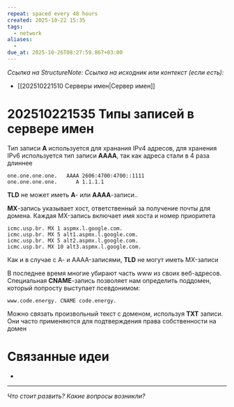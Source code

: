 ```yaml
---
repeat: spaced every 48 hours
created: 2025-10-22 15:35
tags:
  - network
aliases:
  -
due_at: 2025-10-26T08:27:59.867+03:00
---
```

*Ссылка на StructureNote:*
*Ссылка на исходник или контекст (если есть):*
- [[202510221510 Серверы имен|Сервер имен]]

# 202510221535 Типы записей в сервере имен

Тип записи **A** используется для хранания IPv4 адресов, для хранения IPv6 используется тип записи **AAAA**, так как адреса стали в 4 раза длиннее

```
one.one.one.one.   AAAA 2606:4700:4700::1111 
one.one.one.one.      A 1.1.1.1
```

**TLD** не может иметь **А**- или **AAAA**-записи..

**MX**-запись указывает хост, ответственный за получение почты для домена. Каждая MX-запись включает имя хоста и номер приоритета

```
icmc.usp.br. MX 1 aspmx.l.google.com. 
icmc.usp.br. MX 5 alt1.aspmx.l.google.com. 
icmc.usp.br. MX 5 alt2.aspmx.l.google.com. 
icmc.usp.br. MX 10 alt3.aspmx.l.google.com.
```

Как и в случае с А- и AAAA-записями, **TLD** не могут иметь MX-записи

В последнее время многие убирают часть www из своих веб-адресов. Специальная **CNAME**-запись позволяет нам определить поддомен, который попросту выступает псевдонимом:

```
www.code.energy. CNAME code.energy.
```

Можно связать произвольный текст с доменом, используя **TXT** записи. Они часто применяются для подтверждения права собственности на домен

# Связанные идеи

- 

---

*Что стоит развить? Какие вопросы возникли?*
